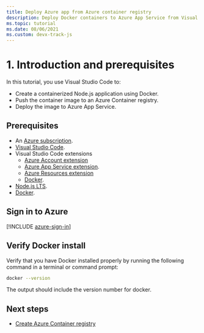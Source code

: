 ```yaml
---
title: Deploy Azure app from Azure container registry
description: Deploy Docker containers to Azure App Service from Visual Studio Code part 1, introduction, and prerequisites.
ms.topic: tutorial
ms.date: 08/06/2021
ms.custom: devx-track-js
---
```


# 1. Introduction and prerequisites

In this tutorial, you use Visual Studio Code to:

* Create a containerized Node.js application using Docker.
* Push the container image to an Azure Container registry.
* Deploy the image to Azure App Service.

## Prerequisites

- An [Azure subscription](https://azure.microsoft.com/free/).
- [Visual Studio Code](https://code.visualstudio.com/).
- Visual Studio Code extensions
    - [Azure Account extension](https://marketplace.visualstudio.com/items?itemName=ms-vscode.azure-account)
    - [Azure App Service extension](https://marketplace.visualstudio.com/items?itemName=ms-azuretools.vscode-azureappservice).
    - [Azure Resources extension](https://marketplace.visualstudio.com/items?itemName=ms-azuretools.vscode-azureresourcegroups)
    - [Docker](https://marketplace.visualstudio.com/items?itemName=ms-azuretools.vscode-docker).
- [Node.js LTS](https://nodejs.org/en/download).
- [Docker](https://www.docker.com/community-edition).

## Sign in to Azure

[!INCLUDE [azure-sign-in](../../includes/azure-sign-in.md)]

## Verify Docker install

Verify that you have Docker installed properly by running the following command in a terminal or command prompt:

```bash
docker --version
```

The output should include the version number for docker.

## Next steps

* [Create Azure Container registry](tutorial-vscode-docker-node-02.md)
